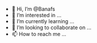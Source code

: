 - 👋 Hi, I’m @Banafs
- 👀 I’m interested in ...
- 🌱 I’m currently learning ...
- 💞️ I’m looking to collaborate on ...
- 📫 How to reach me ...

<!---
Banafs/Banafs is a ✨ special ✨ repository because its `README.md` (this file) appears on your GitHub profile.
You can click the Preview link to take a look at your changes.
--->
